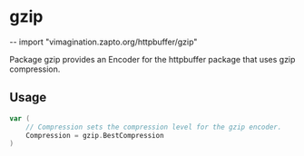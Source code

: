 # gzip
--
    import "vimagination.zapto.org/httpbuffer/gzip"

Package gzip provides an Encoder for the httpbuffer package that uses gzip
compression.

## Usage

```go
var (
	// Compression sets the compression level for the gzip encoder.
	Compression = gzip.BestCompression
)
```
